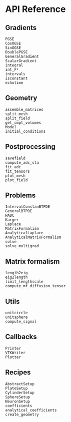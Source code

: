 # API Reference

## Gradients

```@docs
PGSE
CosOGSE
SinOGSE
DoublePGSE
GeneralGradient
ScalarGradient
integral
int_F²
intervals
isconstant
echotime
```

## Geometry

```@docs
assemble_matrices
split_mesh
split_field
get_cmpt_volumes
Model
initial_conditions
```

## Postprocessing

```@docs
savefield
compute_adc_sta
fit_adc
fit_tensors
plot_mesh
plot_field
```

## Problems

```@docs
IntervalConstanBTPDE
GeneralBTPDE
HADC
Karger
Laplace
MatrixFormalism
AnalyticalLaplace
AnalyticalMatrixFormalism
solve
solve_multigrad
```

## Matrix formalism

```@docs
length2eig
eig2length
limit_lengthscale
compute_mf_diffusion_tensor
```

## Utils

```@docs
unitcircle
unitsphere
compute_signal
```

## Callbacks

```@docs
Printer
VTKWriter
Plotter
```

## Recipes

```@docs
AbstractSetup
PlateSetup
CylinderSetup
SphereSetup
NeuronSetup
coefficients
analytical_coefficients
create_geometry
```
